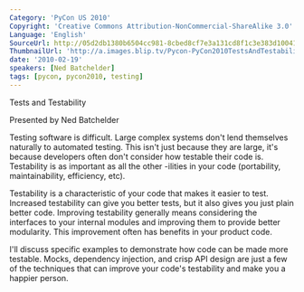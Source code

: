 ```yaml
---
Category: 'PyCon US 2010'
Copyright: 'Creative Commons Attribution-NonCommercial-ShareAlike 3.0'
Language: 'English'
SourceUrl: http://05d2db1380b6504cc981-8cbed8cf7e3a131cd8f1c3e383d10041.r93.cf2.rackcdn.com/pycon-us-2010/310_tests-and-testability-188.m4v
ThumbnailUrl: 'http://a.images.blip.tv/Pycon-PyCon2010TestsAndTestability188726.png'
date: '2010-02-19'
speakers: [Ned Batchelder]
tags: [pycon, pycon2010, testing]
---
```

Tests and Testability

  
Presented by Ned Batchelder

  
Testing software is difficult. Large complex systems don't lend themselves
naturally to automated testing. This isn't just because they are large, it's
because developers often don't consider how testable their code is.
Testability is as important as all the other -ilities in your code
(portability, maintainability, efficiency, etc).

  
Testability is a characteristic of your code that makes it easier to test.
Increased testability can give you better tests, but it also gives you just
plain better code. Improving testability generally means considering the
interfaces to your internal modules and improving them to provide better
modularity. This improvement often has benefits in your product code.

  
I'll discuss specific examples to demonstrate how code can be made more
testable. Mocks, dependency injection, and crisp API design are just a few of
the techniques that can improve your code's testability and make you a happier
person.

